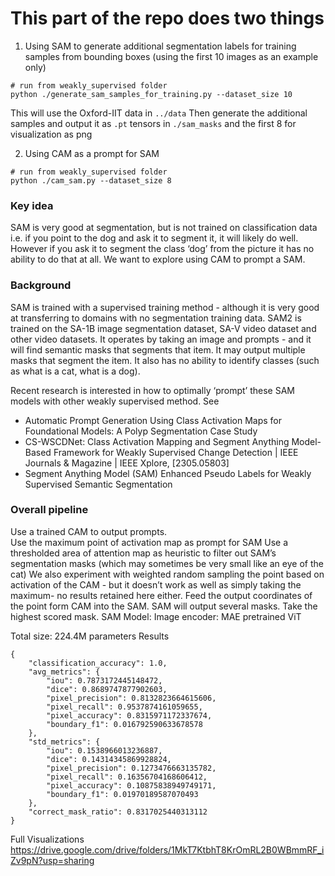# This part of the repo does two things
1. Using SAM to generate additional segmentation labels for training samples from bounding boxes (using the first 10 images as an example only)
```
# run from weakly_supervised folder
python ./generate_sam_samples_for_training.py --dataset_size 10 
```
This will use the Oxford-IIT data in ```../data```
Then generate the additional samples and output it as ```.pt``` tensors in ```./sam_masks``` and the first 8 for visualization as png

2. Using CAM as a prompt for SAM 
```
# run from weakly_supervised folder
python ./cam_sam.py --dataset_size 8
```

### Key idea
SAM is very good at segmentation, but is not trained on classification data i.e. if you point to the dog and ask it to segment it, it will likely do well. However if you ask it to segment the class ‘dog’ from the picture it has no ability to do that at all. We want to explore using CAM to prompt a SAM. 

### Background 
SAM is trained with a supervised training method - although it is very good at transferring to domains with no segmentation training data. SAM2 is trained on the SA-1B image segmentation dataset, SA-V video dataset and other video datasets. 
It operates by taking an image and prompts - and it will find semantic masks that segments that item. It may output multiple masks that segment the item. It also has no ability to identify classes (such as what is a cat, what is a dog).

Recent research is interested in how to optimally ‘prompt’ these SAM models with other weakly supervised method. See 
- Automatic Prompt Generation Using Class Activation Maps for Foundational Models: A Polyp Segmentation Case Study
- CS-WSCDNet: Class Activation Mapping and Segment Anything Model-Based Framework for Weakly Supervised Change Detection | IEEE Journals & Magazine | IEEE Xplore, [2305.05803] 
- Segment Anything Model (SAM) Enhanced Pseudo Labels for Weakly Supervised Semantic Segmentation

### Overall pipeline 
Use a trained CAM to output prompts. 	
Use the maximum point of activation map as prompt for SAM
Use a thresholded area of attention map as heuristic to filter out SAM’s segmentation masks (which may sometimes be very small like an eye of the cat)
We also experiment with weighted random sampling the point based on activation of the CAM - but it doesn’t work as well as simply taking the maximum- no results retained here either. 
Feed the output coordinates of the point form CAM into the SAM. SAM will output several masks. Take the highest scored mask.
SAM Model:
Image encoder: MAE pretrained ViT

Total size: 224.4M parameters
Results
```
{
    "classification_accuracy": 1.0,
    "avg_metrics": {
        "iou": 0.7873172445148472,
        "dice": 0.8689747877902603,
        "pixel_precision": 0.8132823664615606,
        "pixel_recall": 0.9537874161059655,
        "pixel_accuracy": 0.8315971172337674,
        "boundary_f1": 0.016792590633678578
    },
    "std_metrics": {
        "iou": 0.1538966013236887,
        "dice": 0.14314345869928824,
        "pixel_precision": 0.1273476663135782,
        "pixel_recall": 0.16356704168606412,
        "pixel_accuracy": 0.10875838949749171,
        "boundary_f1": 0.01970189587070493
    },
    "correct_mask_ratio": 0.8317025440313112
}
```

Full Visualizations
https://drive.google.com/drive/folders/1MkT7KtbhT8KrOmRL2B0WBmmRF_iZv9pN?usp=sharing
